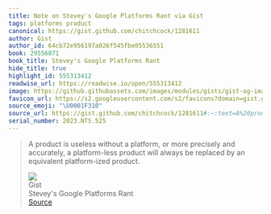 ```yaml
---
title: Note on Stevey's Google Platforms Rant via Gist
tags: platforms product
canonical: https://gist.github.com/chitchcock/1281611
author: Gist
author_id: 64cb72e956197a026f545fbe05536551
book: 29556871
book_title: Stevey's Google Platforms Rant
hide_title: true
highlight_id: 555313412
readwise_url: https://readwise.io/open/555313412
image: https://github.githubassets.com/images/modules/gists/gist-og-image.png
favicon_url: https://s2.googleusercontent.com/s2/favicons?domain=gist.github.com
source_emoji: "\U0001F310"
source_url: https://gist.github.com/chitchcock/1281611#:~:text=A%20product%20is,equivalent%20platform-ized%20product.
serial_number: 2023.NTS.525
---
```

> A product is useless without a platform, or more precisely and accurately, a platform-less product will always be replaced by an equivalent platform-ized product.
> <div class="quoteback-footer"><div class="quoteback-avatar"><img class="mini-favicon" src="https://s2.googleusercontent.com/s2/favicons?domain=gist.github.com"></div><div class="quoteback-metadata"><div class="metadata-inner"><span style="display:none">FROM:</span><div aria-label="Gist" class="quoteback-author"> Gist</div><div aria-label="Stevey's Google Platforms Rant" class="quoteback-title"> Stevey's Google Platforms Rant</div></div></div><div class="quoteback-backlink"><a target="_blank" aria-label="go to the full text of this quotation" rel="noopener" href="https://gist.github.com/chitchcock/1281611#:~:text=A%20product%20is,equivalent%20platform-ized%20product." class="quoteback-arrow"> Source</a></div></div>